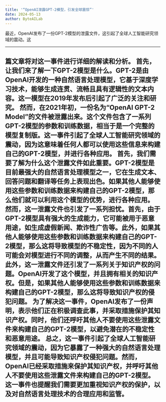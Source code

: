 ```yaml
---
title: '“OpenAI泄露GPT-2模型，引发全球震惊”'
date: 2024-05-13
author: ByteAILab
---
```


最近，OpenAI发布了一份GPT-2模型的泄露文件，这引起了全球人工智能研究领域的震动。这

---
篇文章将对这一事件进行详细的解读和分析。
首先，让我们来了解一下GPT-2模型是什么。GPT-2是由OpenAI开发的一种自然语言处理模型，它基于深度学习技术，能够生成连贯、流畅且具有逻辑性的文本内容。这一模型在2019年发布后引起了广泛的关注和研究。
然而，在2021年初，一份名为“OpenAI GPT-2 Model”的文件被泄露出来。这个文件包含了一系列GPT-2模型的参数和训练数据，相当于是一个完整的模型复制版。这一事件引起了全球人工智能研究领域的震动，因为这意味着任何人都可以使用这些信息来构建自己的GPT-2模型，并进行各种应用。
首先，我们需要了解为什么这个泄露文件如此重要。GPT-2模型是目前最强大的自然语言处理模型之一，它在生成文本、回答问题和翻译等任务上表现出色。如果其他人能够使用这些参数和训练数据来构建自己的GPT-2模型，那么他们就可以利用这个模型的优势，进行各种应用。
然而，这一泄露文件也引发了一系列担忧。首先，由于GPT-2模型具有强大的生成能力，它可能被用于恶意用途，如生成虚假新闻、欺诈性广告等。此外，如果其他人能够使用这些参数和训练数据来构建自己的GPT-2模型，那么这将导致模型的不稳定性，因为不同的人可能会对模型进行不同的调整，从而产生不同的结果。
此外，这一泄露文件还引发了一系列关于知识产权的问题。OpenAI开发了这个模型，并且拥有相关的知识产权。但是，如果其他人能够使用这些参数和训练数据来构建自己的GPT-2模型，那么这将导致知识产权的侵犯问题。
为了解决这一事件，OpenAI发布了一份声明，表示他们正在积极调查此事，并采取措施保护其知识产权。同时，他们还呼吁其他人不要使用这些泄露文件来构建自己的GPT-2模型，以避免潜在的不稳定性和恶意用途。
总之，这一事件引起了全球人工智能研究领域的震动，因为它暴露了一种强大的自然语言处理模型，并且可能导致知识产权侵犯问题。然而，OpenAI已经采取措施来保护其知识产权，并呼吁其他人不要使用这些泄露文件来构建自己的GPT-2模型。这一事件也提醒我们需要更加重视知识产权的保护，以及对自然语言处理技术的合理应用和监管。
---

